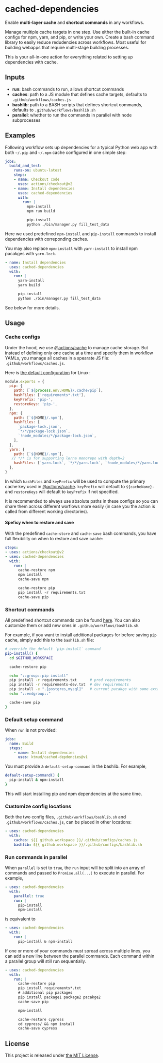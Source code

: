 # cached-dependencies

Enable **multi-layer cache** and **shortcut commands** in any workflows.

Manage multiple cache targets in one step. Use either the built-in cache configs for npm, yarn, and pip, or write your own. Create a bash command library to easily reduce redudencies across workflows. Most useful for building webapps that require multi-stage building processes.

This is your all-in-one action for everything related to setting up dependencies with cache.

## Inputs

- **run**: bash commands to run, allows shortcut commands
- **caches**: path to a JS module that defines cache targets, defaults to `.github/workflows/caches.js`
- **bashlib**: path to a BASH scripts that defines shortcut commands, defaults to `.github/workflows/bashlib.sh`
- **parallel**: whether to run the commands in parallel with node subprocesses

## Examples

Following workflow sets up dependencies for a typical Python web app with both `~/.pip` and `~/.npm` cache configured in one simple step:

```yaml
jobs:
  build_and_test:
    runs-on: ubuntu-latest
    steps:
    - name: Checkout code
      uses: actions/checkout@v2
    - name: Install dependencies
      uses: cached-dependencies
      with:
        run: |
          npm-install
          npm run build

          pip-install
          python ./bin/manager.py fill_test_data
```

Here we used predefined `npm-install` and `pip-install` commands to install dependencies with correponding caches.

You may also replace `npm-install` with `yarn-install` to install npm pacakges with `yarn.lock`.

```yaml
- name: Install dependencies
  uses: cached-dependencies
  with:
    run: |
      yarn-install
      yarn build

      pip-install
      python ./bin/manager.py fill_test_data
```

See below for more details.

## Usage

### Cache configs

Under the hood, we use [@actions/cache](https://github.com/marketplace/actions/cache) to manage cache storage. But instead of defining only one cache at a time and specify them in workflow YAMLs, you manage all caches in a spearate JS file: `.github/workflows/caches.js`.

Here is [the default configuration](https://github.com/ktmud/cached-dependencies/blob/master/src/cache/caches.ts) for Linux:

```js
module.exports = {
  pip: {
    path: [`${process.env.HOME}/.cache/pip`],
    hashFiles: ['requirements*.txt'],
    keyPrefix: 'pip-',
    restoreKeys: 'pip-',
  },
  npm: {
    path: [`${HOME}/.npm`],
    hashFiles: [
      `package-lock.json`,
      `*/*/package-lock.json`,
      `!node_modules/*/package-lock.json`,
    ],
  },
  yarn: {
    path: [`${HOME}/.npm`],
   // */* is for supporting lerna monorepo with depth=2
    hashFiles: [`yarn.lock`, `*/*/yarn.lock`, `!node_modules/*/yarn.lock`],
  },
}
```

In which `hashFiles` and `keyPrefix` will be used to compute the primary cache key used in [@actions/cache](https://github.com/marketplace/actions/cache). `keyPrefix` will default to `${cacheName}-` and `restoreKeys` will default to `keyPrefix` if not specified.

It is recommended to always use absolute paths in these configs so you can share them across different worflows more easily (in case you the action is called from different working directories).

#### Speficy when to restore and save

With the predefined `cache-store` and `cache-save` bash commands, you have full flexibility on when to restore and save cache:

```yaml
steps:
- uses: actions/checkout@v2
- uses: cached-dependencies
  with:
    run: |
      cache-restore npm
      npm install
      cache-save npm

      cache-restore pip
      pip install -r requirements.txt
      cache-save pip
```

### Shortcut commands

All predefined shortcut commands can be found [here](https://github.com/ktmud/cached-dependencies/blob/master/src/scripts/bashlib.sh). You can also customize them or add new ones in `.github/workflows/bashlib.sh`.

For example, if you want to install additional packages for before saving `pip` cache, simply add this to the `bashlib.sh` file:

```bash
# override the default `pip-install` command
pip-install() {
  cd $GITHUB_WORKSPACE

  cache-restore pip

  echo "::group::pip install"
  pip install -r requirements.txt      # prod requirements
  pip install -r requirements-dev.txt  # dev requirements
  pip install -e ".[postgres,mysql]"   # current pacakge with some extras
  echo "::endgroup::"

  cache-save pip
}
```

### Default setup command

When `run` is not provided:

```yaml
jobs:
  name: Build
  steps:
    - name: Install dependencies
      uses: ktmud/cached-depdencies@v1
```

You must provide a `default-setup-command` in the bashlib. For example,

```bash
default-setup-command() {
  pip-install & npm-install
}
```

This will start installing pip and npm dependencies at the same time.

### Customize config locations

Both the two config files, `.github/workflows/bashlib.sh` and `.github/workflows/caches.js`, can be placed in other locations:

```yaml
- uses: cached-dependencies
  with:
    caches: ${{ github.workspace }}/.github/configs/caches.js
    bashlib: ${{ github.workspace }}/.github/configs/bashlib.sh
```

### Run commands in parallel

When `parallel` is set to `true`, the `run` input will be split into an array of commands and passed to `Promise.all(...)` to execute in parallel. For example,

```yaml
- uses: cached-dependencies
  with:
    parallel: true
    run: |
      pip-install
      npm-install
```

is equivalent to

```yaml
- uses: cached-dependencies
  with:
    run: |
      pip-install & npm-install
```

If one or more of your commands must spread across multiple lines, you can add a new line between the parallel commands. Each command within a parallel group will still run sequentially.

```yaml
- uses: cached-dependencies
  with:
    run: |
      cache-restore pip
      pip install requirements*.txt
      # additional pip packages
      pip install package1 package2 pacakge2
      cache-save pip

      npm-install

      cache-restore cypress
      cd cypress/ && npm install
      cache-save cypress
```

## License

This project is released under [the MIT License](LICENSE).

